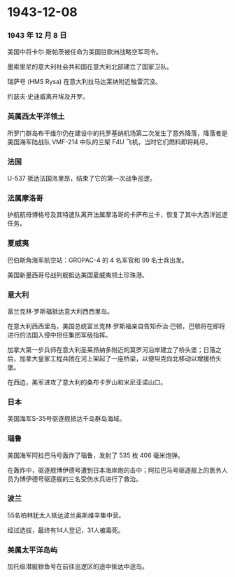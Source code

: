 # 1943-12-08

### 1943 年 12 月 8 日

美国中将卡尔·斯帕茨被任命为美国驻欧洲战略空军司令。

墨索里尼的意大利社会共和国在意大利北部建立了国家卫队。

瑞萨号 (HMS Rysa) 在意大利拉马达莱纳附近触雷沉没。

约瑟夫·史迪威离开埃及开罗。

### 英属西太平洋领土

所罗门群岛布干维尔仍在建设中的托罗基纳机场第二次发生了意外降落，降落者是美国海军陆战队
VMF-214 中队的三架 F4U 飞机，当时它们燃料即将耗尽。

### 法国

U-537 抵达法国洛里昂，结束了它的第一次战争巡逻。

### 法属摩洛哥

护航航母博格号及其特遣队离开法属摩洛哥的卡萨布兰卡，恢复了其中大西洋巡逻任务。

### 夏威夷

巴伯斯角海军航空站：GROPAC-4 的 4 名军官和 99 名士兵出发。

美国新墨西哥号战列舰抵达美国夏威夷领土珍珠港。

### 意大利

富兰克林·罗斯福抵达意大利西西里岛。

在意大利西西里岛，美国总统富兰克林·罗斯福亲自告知乔治·巴顿，巴顿将在即将进行的法国入侵中担任集团军级指挥。

加拿大第一步兵师在意大利圣莱昂纳多附近的莫罗河沿岸建立了桥头堡；日落之后，加拿大皇家工程兵团在河上架起了一座桥梁，以便坦克向北移动以增援桥头堡。

在西边，美军进攻了意大利的桑布卡罗山和米尼亚诺山口。

### 日本

美国海军S-35号驱逐舰抵达千岛群岛海域。

### 瑙鲁

美国海军阿拉巴马号轰炸了瑙鲁，发射了 535 枚 406 毫米炮弹。

在轰炸中，驱逐舰博伊德号遭到日本海岸炮的击中；阿拉巴马号驱逐舰上的医务人员为博伊德号驱逐舰的三名受伤水兵进行了救治。

### 波兰

55名柏林犹太人抵达波兰奥斯维辛集中营。

经过选拔，最终有14人登记，31人被毒死。

### 美属太平洋岛屿

加托级潜艇银鱼号在前往巡逻区的途中抵达中途岛。
